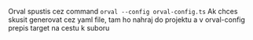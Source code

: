 Orval spustis cez command `orval --config orval-config.ts`
Ak chces skusit generovat cez yaml file, tam ho nahraj do projektu a v orval-config prepis target na cestu k suboru
  